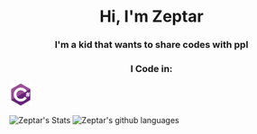 <h1 align="center">Hi, I'm Zeptar</h1>
<h3 align="center">I'm a kid that wants to share codes with ppl</h3>


<h3 align="center">I Code in:</h3>
<img src="https://raw.githubusercontent.com/devicons/devicon/master/icons/csharp/csharp-original.svg" alt="csharp" width="40" height="40"/>

![Zeptar's Stats](https://github-readme-stats.vercel.app/api?username=ZeptarTeam&count_private=true&hide=issues&show_icons=true&theme=radical) ![Zeptar's github languages](https://github-readme-stats.vercel.app/api/top-langs/?username=ZeptarTeam&theme=radical)
